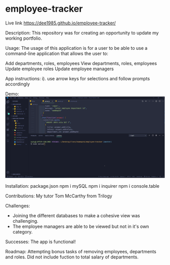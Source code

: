 # employee-tracker

Live link https://dee1985.github.io/employee-tracker/

Description:
This repository was for creating an opportunity to update my working portfolio.

Usage:
The usage of this application is for a user to be able to use a command-line application that allows the user to:

Add departments, roles, employees
View departments, roles, employees
Update employee roles
Update employee managers

App instructions:
i). use arrow keys for selections and follow prompts accordingly

Demo:
![emp-tracker giphy](https://github.com/Dee1985/employee-tracker/blob/master/img/employee-tracker.gif)

Installation:
package.json
npm i mySQL
npm i inquirer
npm i console.table

Contributions:
My tutor Tom McCarthy from Trilogy

Challenges:

- Joining the different databases to make a cohesive view was challenging.
- The employee managers are able to be viewed but not in it's own category.

Successes:
The app is functional!

Roadmap: Attempting bonus tasks of removing employees, departments and roles. Did not include fuction to total salary of departments.
